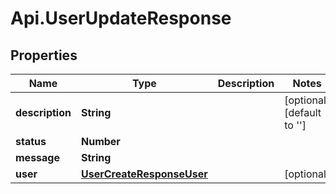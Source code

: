 # Api.UserUpdateResponse

## Properties

Name | Type | Description | Notes
------------ | ------------- | ------------- | -------------
**description** | **String** |  | [optional] [default to &#39;&#39;]
**status** | **Number** |  | 
**message** | **String** |  | 
**user** | [**UserCreateResponseUser**](UserCreateResponseUser.md) |  | [optional] 


